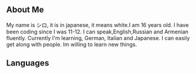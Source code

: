 ## About Me 
My name is シロ, it is in japanese, it means white.I am 16 years old.
I have been coding since I was 11-12.
I can speak,English,Russian and Armenian fluently. Currently I'm learning, German, Italian and Japanese.
I can easily get along with people. Im willing to learn new things.
## Languages 
